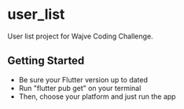 # user_list

User list project for Wajve Coding Challenge.

## Getting Started

- Be sure your Flutter version up to dated
- Run "flutter pub get" on your terminal
- Then, choose your platform and just run the app
